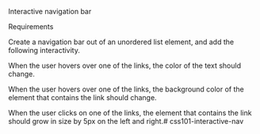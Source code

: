  
Interactive navigation bar

Requirements

Create a navigation bar out of an unordered list element, and add the following interactivity.

When the user hovers over one of the links, the color of the text should change.

When the user hovers over one of the links, the background color of the element that contains the link should change.

When the user clicks on one of the links, the element that contains the link should grow in size by 5px on the left and right.# css101-interactive-nav
